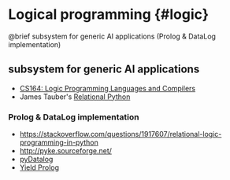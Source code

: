 # Logical programming {#logic}
@brief subsystem for generic AI applications (Prolog & DataLog implementation)

## subsystem for generic AI applications

* [CS164: Logic Programming Languages and Compilers](https://www.youtube.com/playlist?list=PLddc343N7YqgYvD0Kfc91QUcssH_5_sn8)
* James Tauber's [Relational Python](http://jtauber.com/relational_python/) 

### Prolog & DataLog implementation

* https://stackoverflow.com/questions/1917607/relational-logic-programming-in-python
* http://pyke.sourceforge.net/
* [pyDatalog](https://sites.google.com/site/pydatalog/)
* [Yield Prolog](http://yieldprolog.sourceforge.net/)
